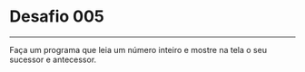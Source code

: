 # Desafio **005**
---
Faça um programa que leia um número inteiro e mostre na tela o seu sucessor e antecessor.